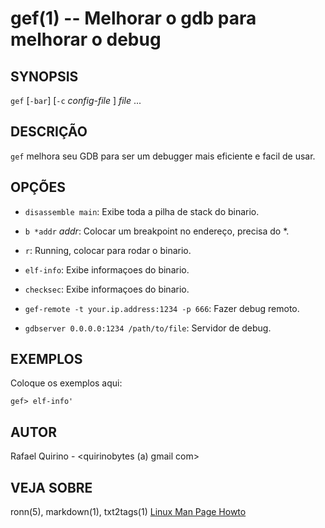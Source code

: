 gef(1) -- Melhorar o gdb para melhorar o debug
===============================================


SYNOPSIS
--------

`gef` [`-bar`] [`-c` *config-file* ] *file* ...

DESCRIÇÃO
---------

`gef` melhora seu GDB para ser um debugger mais eficiente e facil de usar.


OPÇÕES
------

* `disassemble main`:
  Exibe toda a pilha de stack do binario.

* `b *addr` *addr*:
  Colocar um breakpoint no endereço, precisa do \*.

* `r`:
   Running, colocar para rodar o binario.

* `elf-info`:
  Exibe informaçoes do binario.

* `checksec`:
  Exibe informaçoes do binario.

* `gef-remote -t your.ip.address:1234 -p 666`:
  Fazer debug remoto.

* `gdbserver 0.0.0.0:1234 /path/to/file`:
  Servidor de debug.


EXEMPLOS
--------

Coloque os exemplos aqui:

   `gef> elf-info'`



AUTOR
-----

Rafael Quirino - <quirinobytes (a) gmail com>

VEJA SOBRE
----------

ronn(5), markdown(1), txt2tags(1) [Linux Man Page Howto](
http://www.schweikhardt.net/man_page_howto.html)

